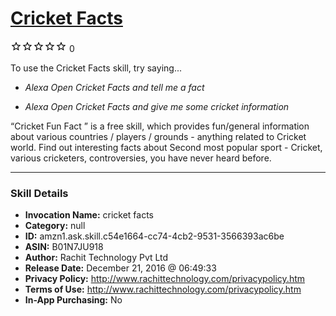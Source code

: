 # [Cricket Facts](http://alexa.amazon.com/#skills/amzn1.ask.skill.c54e1664-cc74-4cb2-9531-3566393ac6be)
![0 stars](../../images/ic_star_border_black_18dp_1x.png)![0 stars](../../images/ic_star_border_black_18dp_1x.png)![0 stars](../../images/ic_star_border_black_18dp_1x.png)![0 stars](../../images/ic_star_border_black_18dp_1x.png)![0 stars](../../images/ic_star_border_black_18dp_1x.png) 0

To use the Cricket Facts skill, try saying...

* *Alexa Open Cricket Facts and tell me a fact*

* *Alexa Open Cricket Facts and give me some cricket information*

“Cricket Fun Fact ” is a free skill, which provides fun/general information about various countries / players / grounds - anything related to Cricket world. Find out interesting facts about Second most popular sport - Cricket, various cricketers, controversies, you have never heard before.

***

### Skill Details

* **Invocation Name:** cricket facts
* **Category:** null
* **ID:** amzn1.ask.skill.c54e1664-cc74-4cb2-9531-3566393ac6be
* **ASIN:** B01N7JU918
* **Author:** Rachit Technology Pvt  Ltd
* **Release Date:** December 21, 2016 @ 06:49:33
* **Privacy Policy:** http://www.rachittechnology.com/privacypolicy.htm
* **Terms of Use:** http://www.rachittechnology.com/privacypolicy.htm
* **In-App Purchasing:** No
